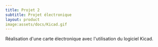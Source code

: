 ```yaml
---
title: Projet 2
subtitle: Projet électronique
layout: product
image:assets/docs/Kicad.gif
---
```


Réalisation d'une carte électronique avec l'utilisation du logiciel Kicad.
